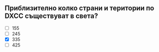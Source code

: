 ## Приблизително колко страни и територии по DXCC съществуват в света?

<!-- Верният отговор е отбелязан с [X] -->

- [ ] 155
- [ ] 245
- [X] 335
- [ ] 425

